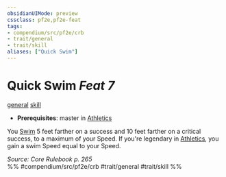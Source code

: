 ```yaml
---
obsidianUIMode: preview
cssclass: pf2e,pf2e-feat
tags:
- compendium/src/pf2e/crb
- trait/general
- trait/skill
aliases: ["Quick Swim"]
---
```

# Quick Swim  *Feat 7*  
[general](../../rules/traits/general.md)  [skill](../../rules/traits/skill.md)  

- **Prerequisites**: master in [Athletics](../skills.md#Athletics)

You [Swim](../../rules/actions/swim.md) 5 feet farther on a success and 10 feet farther on a critical success, to a maximum of your Speed. If you're legendary in [Athletics](../skills.md#Athletics), you gain a swim Speed equal to your Speed.

*Source: Core Rulebook p. 265*  
%% #compendium/src/pf2e/crb #trait/general #trait/skill %%
